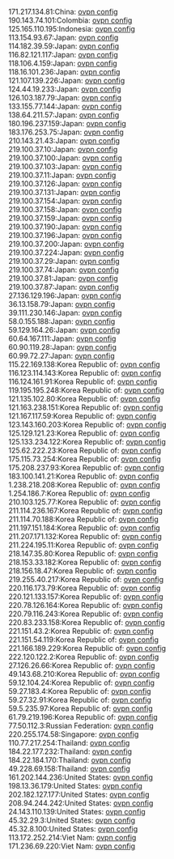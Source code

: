 171.217.134.81:China: [ovpn config](vpn/171_217_134_81.ovpn)  
190.143.74.101:Colombia: [ovpn config](vpn/190_143_74_101.ovpn)  
125.165.110.195:Indonesia: [ovpn config](vpn/125_165_110_195.ovpn)  
113.154.93.67:Japan: [ovpn config](vpn/113_154_93_67.ovpn)  
114.182.39.59:Japan: [ovpn config](vpn/114_182_39_59.ovpn)  
116.82.121.117:Japan: [ovpn config](vpn/116_82_121_117.ovpn)  
118.106.4.159:Japan: [ovpn config](vpn/118_106_4_159.ovpn)  
118.16.101.236:Japan: [ovpn config](vpn/118_16_101_236.ovpn)  
121.107.139.226:Japan: [ovpn config](vpn/121_107_139_226.ovpn)  
124.44.19.233:Japan: [ovpn config](vpn/124_44_19_233.ovpn)  
126.103.187.79:Japan: [ovpn config](vpn/126_103_187_79.ovpn)  
133.155.77.144:Japan: [ovpn config](vpn/133_155_77_144.ovpn)  
138.64.211.57:Japan: [ovpn config](vpn/138_64_211_57.ovpn)  
180.196.237.159:Japan: [ovpn config](vpn/180_196_237_159.ovpn)  
183.176.253.75:Japan: [ovpn config](vpn/183_176_253_75.ovpn)  
210.143.21.43:Japan: [ovpn config](vpn/210_143_21_43.ovpn)  
219.100.37.10:Japan: [ovpn config](vpn/219_100_37_10.ovpn)  
219.100.37.100:Japan: [ovpn config](vpn/219_100_37_100.ovpn)  
219.100.37.103:Japan: [ovpn config](vpn/219_100_37_103.ovpn)  
219.100.37.11:Japan: [ovpn config](vpn/219_100_37_11.ovpn)  
219.100.37.126:Japan: [ovpn config](vpn/219_100_37_126.ovpn)  
219.100.37.131:Japan: [ovpn config](vpn/219_100_37_131.ovpn)  
219.100.37.154:Japan: [ovpn config](vpn/219_100_37_154.ovpn)  
219.100.37.158:Japan: [ovpn config](vpn/219_100_37_158.ovpn)  
219.100.37.159:Japan: [ovpn config](vpn/219_100_37_159.ovpn)  
219.100.37.190:Japan: [ovpn config](vpn/219_100_37_190.ovpn)  
219.100.37.196:Japan: [ovpn config](vpn/219_100_37_196.ovpn)  
219.100.37.200:Japan: [ovpn config](vpn/219_100_37_200.ovpn)  
219.100.37.224:Japan: [ovpn config](vpn/219_100_37_224.ovpn)  
219.100.37.29:Japan: [ovpn config](vpn/219_100_37_29.ovpn)  
219.100.37.74:Japan: [ovpn config](vpn/219_100_37_74.ovpn)  
219.100.37.81:Japan: [ovpn config](vpn/219_100_37_81.ovpn)  
219.100.37.87:Japan: [ovpn config](vpn/219_100_37_87.ovpn)  
27.136.129.196:Japan: [ovpn config](vpn/27_136_129_196.ovpn)  
36.13.158.79:Japan: [ovpn config](vpn/36_13_158_79.ovpn)  
39.111.230.146:Japan: [ovpn config](vpn/39_111_230_146.ovpn)  
58.0.155.188:Japan: [ovpn config](vpn/58_0_155_188.ovpn)  
59.129.164.26:Japan: [ovpn config](vpn/59_129_164_26.ovpn)  
60.64.167.111:Japan: [ovpn config](vpn/60_64_167_111.ovpn)  
60.90.119.28:Japan: [ovpn config](vpn/60_90_119_28.ovpn)  
60.99.72.27:Japan: [ovpn config](vpn/60_99_72_27.ovpn)  
115.22.169.138:Korea Republic of: [ovpn config](vpn/115_22_169_138.ovpn)  
116.123.114.143:Korea Republic of: [ovpn config](vpn/116_123_114_143.ovpn)  
116.124.161.91:Korea Republic of: [ovpn config](vpn/116_124_161_91.ovpn)  
119.195.195.248:Korea Republic of: [ovpn config](vpn/119_195_195_248.ovpn)  
121.135.102.80:Korea Republic of: [ovpn config](vpn/121_135_102_80.ovpn)  
121.163.238.151:Korea Republic of: [ovpn config](vpn/121_163_238_151.ovpn)  
121.167.117.59:Korea Republic of: [ovpn config](vpn/121_167_117_59.ovpn)  
123.143.160.203:Korea Republic of: [ovpn config](vpn/123_143_160_203.ovpn)  
125.129.121.23:Korea Republic of: [ovpn config](vpn/125_129_121_23.ovpn)  
125.133.234.122:Korea Republic of: [ovpn config](vpn/125_133_234_122.ovpn)  
125.62.222.23:Korea Republic of: [ovpn config](vpn/125_62_222_23.ovpn)  
175.115.73.254:Korea Republic of: [ovpn config](vpn/175_115_73_254.ovpn)  
175.208.237.93:Korea Republic of: [ovpn config](vpn/175_208_237_93.ovpn)  
183.100.141.21:Korea Republic of: [ovpn config](vpn/183_100_141_21.ovpn)  
1.238.218.208:Korea Republic of: [ovpn config](vpn/1_238_218_208.ovpn)  
1.254.186.7:Korea Republic of: [ovpn config](vpn/1_254_186_7.ovpn)  
210.103.125.77:Korea Republic of: [ovpn config](vpn/210_103_125_77.ovpn)  
211.114.236.167:Korea Republic of: [ovpn config](vpn/211_114_236_167.ovpn)  
211.114.70.188:Korea Republic of: [ovpn config](vpn/211_114_70_188.ovpn)  
211.197.151.184:Korea Republic of: [ovpn config](vpn/211_197_151_184.ovpn)  
211.207.171.132:Korea Republic of: [ovpn config](vpn/211_207_171_132.ovpn)  
211.224.195.11:Korea Republic of: [ovpn config](vpn/211_224_195_11.ovpn)  
218.147.35.80:Korea Republic of: [ovpn config](vpn/218_147_35_80.ovpn)  
218.153.33.182:Korea Republic of: [ovpn config](vpn/218_153_33_182.ovpn)  
218.156.18.47:Korea Republic of: [ovpn config](vpn/218_156_18_47.ovpn)  
219.255.40.217:Korea Republic of: [ovpn config](vpn/219_255_40_217.ovpn)  
220.116.173.79:Korea Republic of: [ovpn config](vpn/220_116_173_79.ovpn)  
220.121.133.157:Korea Republic of: [ovpn config](vpn/220_121_133_157.ovpn)  
220.78.126.164:Korea Republic of: [ovpn config](vpn/220_78_126_164.ovpn)  
220.79.116.243:Korea Republic of: [ovpn config](vpn/220_79_116_243.ovpn)  
220.83.233.158:Korea Republic of: [ovpn config](vpn/220_83_233_158.ovpn)  
221.151.43.2:Korea Republic of: [ovpn config](vpn/221_151_43_2.ovpn)  
221.151.54.119:Korea Republic of: [ovpn config](vpn/221_151_54_119.ovpn)  
221.166.189.229:Korea Republic of: [ovpn config](vpn/221_166_189_229.ovpn)  
222.120.122.2:Korea Republic of: [ovpn config](vpn/222_120_122_2.ovpn)  
27.126.26.66:Korea Republic of: [ovpn config](vpn/27_126_26_66.ovpn)  
49.143.68.210:Korea Republic of: [ovpn config](vpn/49_143_68_210.ovpn)  
59.12.104.24:Korea Republic of: [ovpn config](vpn/59_12_104_24.ovpn)  
59.27.183.4:Korea Republic of: [ovpn config](vpn/59_27_183_4.ovpn)  
59.27.32.91:Korea Republic of: [ovpn config](vpn/59_27_32_91.ovpn)  
59.5.235.97:Korea Republic of: [ovpn config](vpn/59_5_235_97.ovpn)  
61.79.219.196:Korea Republic of: [ovpn config](vpn/61_79_219_196.ovpn)  
77.50.112.3:Russian Federation: [ovpn config](vpn/77_50_112_3.ovpn)  
220.255.174.58:Singapore: [ovpn config](vpn/220_255_174_58.ovpn)  
110.77.217.254:Thailand: [ovpn config](vpn/110_77_217_254.ovpn)  
184.22.177.232:Thailand: [ovpn config](vpn/184_22_177_232.ovpn)  
184.22.184.170:Thailand: [ovpn config](vpn/184_22_184_170.ovpn)  
49.228.69.158:Thailand: [ovpn config](vpn/49_228_69_158.ovpn)  
161.202.144.236:United States: [ovpn config](vpn/161_202_144_236.ovpn)  
198.13.36.179:United States: [ovpn config](vpn/198_13_36_179.ovpn)  
202.182.127.177:United States: [ovpn config](vpn/202_182_127_177.ovpn)  
208.94.244.242:United States: [ovpn config](vpn/208_94_244_242.ovpn)  
24.143.110.139:United States: [ovpn config](vpn/24_143_110_139.ovpn)  
45.32.29.3:United States: [ovpn config](vpn/45_32_29_3.ovpn)  
45.32.8.100:United States: [ovpn config](vpn/45_32_8_100.ovpn)  
113.172.252.214:Viet Nam: [ovpn config](vpn/113_172_252_214.ovpn)  
171.236.69.220:Viet Nam: [ovpn config](vpn/171_236_69_220.ovpn)  
